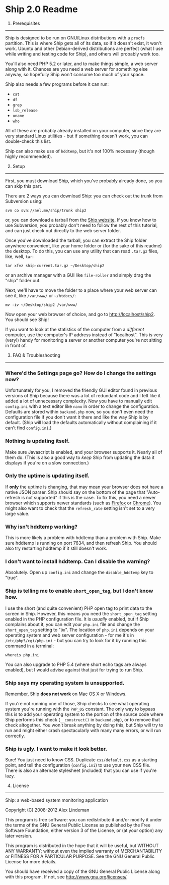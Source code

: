 Ship 2.0 Readme
===============

1. Prerequisites
----------------

Ship is designed to be run on GNU/Linux distributions with a `procfs` partition.
This is where Ship gets all of its data, so if it doesn't exist, it won't work.
Ubuntu and other Debian-derived distributions are perfect (what I use while
writing and testing code for Ship), and others will probably work too.

You'll also need PHP 5.2 or later, and to make things simple, a web server along
with it. Chances are you need a web server for something else anyway, so
hopefully Ship won't consume too much of your space.

Ship also needs a few programs before it can run:

- `cat`
- `df`
- `grep`
- `lsb_release`
- `uname`
- `who`

All of these are probably already installed on your computer, since they are
very standard Linux utilities - but if something doesn't work, you can
double-check this list.

Ship can also make use of `hddtemp`, but it's not 100% necessary (though highly
recommended).

2. Setup
--------

First, you must download Ship, which you've probably already done, so you can
skip this part.

There are 2 ways you can download Ship: you can check out the trunk from
Subversion using:

    svn co svn://ael.me/ship/trunk ship2

or, you can download a tarball from the [Ship website](http://ael.me/ship/). If
you know how to use Subversion, you probably don't need to follow the rest of
this tutorial, and can just check out directly to the web server folder.

Once you've downloaded the tarball, you can extract the Ship folder anywhere
convenient, like your home folder or (for the sake of this readme) the desktop.
To do this, you can use any utility that can read `.tar.gz` files, like, well,
`tar`:

    tar xfvz ship-current.tar.gz ~/Desktop/ship2

or an archive manager with a GUI like `file-roller` and simply drag the "ship"
folder out.

Next, we'll have to move the folder to a place where your web server can see it,
like `/var/www/` or `~/htdocs/`:

	mv -iv ~/Desktop/ship2 /var/www/

Now open your web browser of choice, and go to
[http://localhost/ship2](http://localhost/ship2). You should see Ship!

If you want to look at the statistics of the computer from a *different*
computer, use the computer's IP address instead of "localhost". This is very
(very!) handy for monitoring a server or another computer you're not sitting in
front of.

3. FAQ & Troubleshooting
------------------------

### Where'd the Settings page go? How do I change the settings now? ###

Unfortunately for you, I removed the friendly GUI editor found in previous
versions of Ship because there was a lot of redundant code and I felt like it
added a lot of unnecessary complexity. Now you have to manually edit
`config.ini` with a text editor like `nano` in order to change the
configuration. Defaults are stored within `backend.php` now, so you don't even
need the configuration file if you don't want it there and like the way Ship is
by default. (Ship will load the defaults automatically without complaining if it
can't find `config.ini`.)

### Nothing is updating itself. ###

Make sure Javascript is enabled, and your browser supports it. Nearly all of
them do. (This is also a good way to *keep* Ship from updating the data it
displays if you're on a slow connection.)

### Only the uptime is updating itself. ###

If **only** the uptime is changing, that may mean your browser does not have a
native JSON parser. Ship should say on the bottom of the page that "Auto-refresh
is not supported" if this is the case. To fix this, you need a newer browser
which supports newer standards (such as [Firefox](http://mozilla.com/firefox) or
[Chrome](http://google.com/chrome)). You might also want to check that the
`refresh_rate` setting isn't set to a very large value.

### Why isn't hddtemp working? ###

This is more likely a problem with hddtemp than a problem with Ship. Make sure
hddtemp is running on port 7634, and then refresh Ship. You should also try
restarting hddtemp if it still doesn't work.

### I don't want to install hddtemp. Can I disable the warning? ###

Absolutely. Open up `config.ini` and change the `disable_hddtemp` key to "true".

### Ship is telling me to enable `short_open_tag`, but I don't know how. ###

I use the short (and quite convenient) PHP open tag to print data to the screen
in Ship. However, this means you need the `short_open_tag` setting enabled in
the PHP configuration file. It is *usually* enabled, but if Ship complains about
it, you can edit your `php.ini` file and change the `short_open_tag` setting to
"`On`". The location of `php.ini` depends on your operating system and web
server configuration - for me it's in `/etc/php5/cgi/php.ini` - but you can try
to look for it by running this command in a terminal:

    whereis php.ini

You can also upgrade to PHP 5.4 (where short echo tags are always enabled), but
I would advise against that just for trying to run Ship.

### Ship says my operating system is unsupported. ###

Remember, Ship **does not work** on Mac OS X or Windows.

If you're not running one of those, Ship checks to see what operating system
you're running with the `PHP_OS` constant. The only way to bypass this is to add
your operating system to the portion of the source code where Ship performs this
check (`__construct()` in `backend.php`), or to remove that check altogether.
You won't break anything by doing this, but Ship will try to run and might
either crash spectacularly with many many errors, or will run correctly.

### Ship is ugly. I want to make it look better. ###

Sure! You just need to know CSS. Duplicate `css/default.css` as a starting
point, and tell the configuration (`config.ini`) to use your new CSS file. There
is also an alternate stylesheet (included) that you can use if you're lazy.

4. License
----------
Ship: a web-based system monitoring application

Copyright (C) 2008-2012 Alex Lindeman

This program is free software: you can redistribute it and/or modify it under
the terms of the GNU General Public License as published by the Free Software
Foundation, either version 3 of the License, or (at your option) any later
version.

This program is distributed in the hope that it will be useful, but WITHOUT ANY
WARRANTY; without even the implied warranty of MERCHANTABILITY or FITNESS FOR A
PARTICULAR PURPOSE. See the GNU General Public License for more details.

You should have received a copy of the GNU General Public License along with
this program. If not, see <http://www.gnu.org/licenses/>
